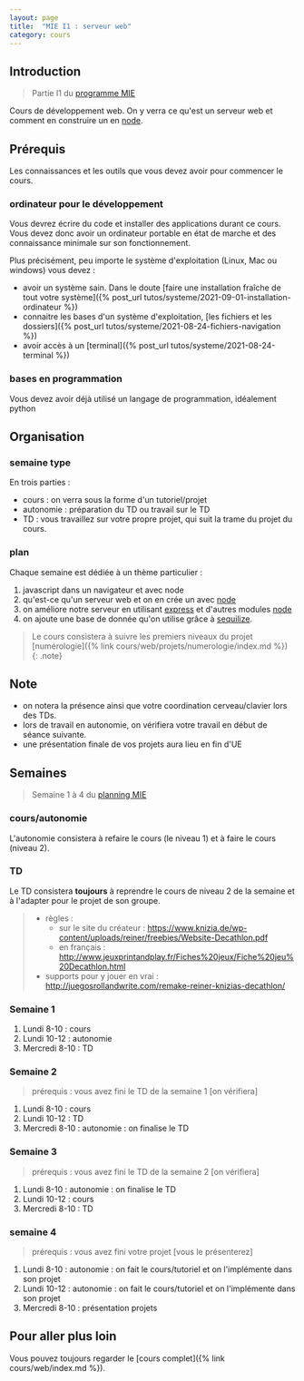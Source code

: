 ```yaml
---
layout: page
title:  "MIE I1 : serveur web"
category: cours
---
```


## Introduction

> Partie I1 du [programme MIE](https://docs.google.com/document/d/19BjB7vXDtT0gcqS45Z7Ai_G1_S0hFj-Cqv2f78YUy9M)

Cours de développement web. On y verra ce qu'est un serveur web et comment en construire un en [node](https://nodejs.org/en/).

## Prérequis

Les connaissances et les outils que vous devez avoir pour commencer le cours.

### ordinateur pour le développement

Vous devrez écrire du code et installer des applications durant ce cours. Vous devez donc avoir un ordinateur portable en état de marche et des connaissance minimale sur son fonctionnement.

Plus précisément, peu importe le système d'exploitation (Linux, Mac ou windows) vous devez :

* avoir un système sain. Dans le doute [faire une installation fraîche de tout votre système]({% post_url tutos/systeme/2021-09-01-installation-ordinateur %})
* connaitre les bases d'un système d'exploitation, [les fichiers et les dossiers]({% post_url tutos/systeme/2021-08-24-fichiers-navigation %})
* avoir accès à un [terminal]({% post_url tutos/systeme/2021-08-24-terminal %})

### bases en programmation

Vous devez avoir déjà utilisé un langage de programmation, idéalement python

## Organisation

### semaine type

En trois parties :

* cours  : on verra sous la forme d'un tutoriel/projet
* autonomie : préparation du TD ou travail sur le TD
* TD : vous travaillez sur votre propre projet, qui suit la trame du projet du cours.

### plan

Chaque semaine est dédiée à un thème particulier :

1. javascript dans un navigateur et avec node
2. qu'est-ce qu'un serveur web et on en crée un avec [node](https://nodejs.org/en/)
3. on améliore notre serveur en utilisant [express](https://expressjs.com/fr/) et d'autres modules [node](https://nodejs.org/en/)
4. on ajoute une base de donnée qu'on utilise grâce à [sequilize](https://sequelize.org/).

> Le cours consistera à suivre les premiers niveaux du projet [numérologie]({% link cours/web/projets/numerologie/index.md %})
{: .note}

## Note

* on notera la présence ainsi que votre coordination cerveau/clavier lors des TDs.
* lors de travail en autonomie, on vérifiera votre travail en début de séance suivante.
* une présentation finale de vos projets aura lieu en fin d'UE

## Semaines

> Semaine 1 à 4 du [planning MIE](https://docs.google.com/spreadsheets/d/1XwjeAgwijaYZJEHFg-t_RHMXgi2Qa3d1)

### cours/autonomie

L'autonomie consistera à refaire le cours (le niveau 1) et à faire le cours (niveau 2).

### TD

Le TD consistera **toujours** à reprendre le cours de niveau 2 de la semaine et à l'adapter pour le projet de son groupe.

> * règles :
>   * sur le site du créateur : <https://www.knizia.de/wp-content/uploads/reiner/freebies/Website-Decathlon.pdf>
>   * en français : <http://www.jeuxprintandplay.fr/Fiches%20jeux/Fiche%20jeu%20Decathlon.html>
> * supports pour y jouer en vrai : <http://juegosrollandwrite.com/remake-reiner-knizias-decathlon/>

### Semaine 1

1. Lundi 8-10 : cours
2. Lundi 10-12 : autonomie
3. Mercredi 8-10 : TD

### Semaine 2

> prérequis : vous avez fini le TD de la semaine 1 [on vérifiera]

1. Lundi 8-10 : cours
2. Lundi 10-12 : TD
3. Mercredi 8-10 : autonomie : on finalise le TD

### Semaine 3

> prérequis : vous avez fini le TD de la semaine 2 [on vérifiera]

1. Lundi 8-10 : autonomie : on finalise le TD
2. Lundi 10-12 : cours
3. Mercredi 8-10 : TD

### semaine 4

> prérequis : vous avez fini votre projet [vous le présenterez]

1. Lundi 8-10 : autonomie : on fait le cours/tutoriel et on l'implémente dans son projet
2. Lundi 10-12 : autonomie : on fait le cours/tutoriel et on l'implémente dans son projet
3. Mercredi 8-10 : présentation projets

## Pour aller plus loin

Vous pouvez toujours regarder le [cours complet]({% link cours/web/index.md %}).
